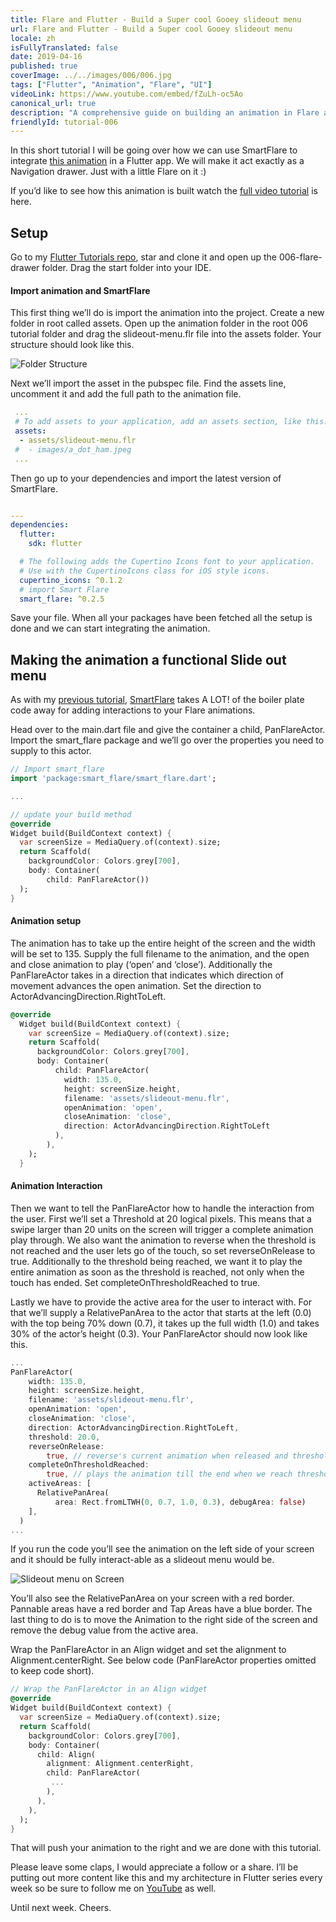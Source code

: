 ```yaml
---
title: Flare and Flutter - Build a Super cool Gooey slideout menu
url: Flare and Flutter - Build a Super cool Gooey slideout menu
locale: zh
isFullyTranslated: false
date: 2019-04-16
published: true
coverImage: ../../images/006/006.jpg
tags: ["Flutter", "Animation", "Flare", "UI"]
videoLink: https://www.youtube.com/embed/fZuLh-oc5Ao
canonical_url: true
description: "A comprehensive guide on building an animation in Flare and adding interactive capabilities to it using Flutter."
friendlyId: tutorial-006
---
```


In this short tutorial I will be going over how we can use SmartFlare to integrate [this animation](https://www.2dimensions.com/a/danemackier/files/flare/slideout-menu/embed) in a Flutter app. We will make it act exactly as a Navigation drawer. Just with a little Flare on it :)

If you’d like to see how this animation is built watch the [full video tutorial](https://youtu.be/fZuLh-oc5Ao) is here.

## Setup

Go to my [Flutter Tutorials repo](https://github.com/FilledStacks/flutter-tutorials), star and clone it and open up the 006-flare-drawer folder. Drag the start folder into your IDE.

#### Import animation and SmartFlare

This first thing we’ll do is import the animation into the project. Create a new folder in root called assets. Open up the animation folder in the root 006 tutorial folder and drag the slideout-menu.flr file into the assets folder. Your structure should look like this.

![Folder Structure](../../images/006/006-folder-structure.jpg)

Next we’ll import the asset in the pubspec file. Find the assets line, uncomment it and add the full path to the animation file.

```yaml
 ...
 # To add assets to your application, add an assets section, like this:
 assets:
  - assets/slideout-menu.flr
 #  - images/a_dot_ham.jpeg
 ...
```

Then go up to your dependencies and import the latest version of SmartFlare.

```yaml

---
dependencies:
  flutter:
    sdk: flutter

  # The following adds the Cupertino Icons font to your application.
  # Use with the CupertinoIcons class for iOS style icons.
  cupertino_icons: ^0.1.2
  # import Smart Flare
  smart_flare: ^0.2.5
```

Save your file. When all your packages have been fetched all the setup is done and we can start integrating the animation.

## Making the animation a functional Slide out menu

As with my [previous tutorial](), [SmartFlare](https://pub.dartlang.org/packages/smart_flare) takes A LOT! of the boiler plate code away for adding interactions to your Flare animations.

Head over to the main.dart file and give the container a child, PanFlareActor. Import the smart_flare package and we’ll go over the properties you need to supply to this actor.

```dart
// Import smart_flare
import 'package:smart_flare/smart_flare.dart';

...

// update your build method
@override
Widget build(BuildContext context) {
  var screenSize = MediaQuery.of(context).size;
  return Scaffold(
    backgroundColor: Colors.grey[700],
    body: Container(
        child: PanFlareActor())
  );
}
```

#### Animation setup

The animation has to take up the entire height of the screen and the width will be set to 135. Supply the full filename to the animation, and the open and close animation to play (‘open’ and ‘close’). Additionally the PanFlareActor takes in a direction that indicates which direction of movement advances the open animation. Set the direction to ActorAdvancingDirection.RightToLeft.

```dart
@override
  Widget build(BuildContext context) {
    var screenSize = MediaQuery.of(context).size;
    return Scaffold(
      backgroundColor: Colors.grey[700],
      body: Container(
          child: PanFlareActor(
            width: 135.0,
            height: screenSize.height,
            filename: 'assets/slideout-menu.flr',
            openAnimation: 'open',
            closeAnimation: 'close',
            direction: ActorAdvancingDirection.RightToLeft
          ),
        ),
    );
  }
```

#### Animation Interaction

Then we want to tell the PanFlareActor how to handle the interaction from the user. First we’ll set a Threshold at 20 logical pixels. This means that a swipe larger than 20 units on the screen will trigger a complete animation play through. We also want the animation to reverse when the threshold is not reached and the user lets go of the touch, so set reverseOnRelease to true. Additionally to the threshold being reached, we want it to play the entire animation as soon as the threshold is reached, not only when the touch has ended. Set completeOnThresholdReached to true.

Lastly we have to provide the active area for the user to interact with. For that we’ll supply a RelativePanArea to the actor that starts at the left (0.0) with the top being 70% down (0.7), it takes up the full width (1.0) and takes 30% of the actor’s height (0.3). Your PanFlareActor should now look like this.

```dart
...
PanFlareActor(
    width: 135.0,
    height: screenSize.height,
    filename: 'assets/slideout-menu.flr',
    openAnimation: 'open',
    closeAnimation: 'close',
    direction: ActorAdvancingDirection.RightToLeft,
    threshold: 20.0,
    reverseOnRelease:
        true, // reverse's current animation when released and threshold not reaced
    completeOnThresholdReached:
        true, // plays the animation till the end when we reach threshold
    activeAreas: [
      RelativePanArea(
          area: Rect.fromLTWH(0, 0.7, 1.0, 0.3), debugArea: false)
    ],
  )
...
```

If you run the code you’ll see the animation on the left side of your screen and it should be fully interact-able as a slideout menu would be.

![Slideout menu on Screen](../../images/006/006-emulator.jpg)

You’ll also see the RelativePanArea on your screen with a red border. Pannable areas have a red border and Tap Areas have a blue border. The last thing to do is to move the Animation to the right side of the screen and remove the debug value from the active area.

Wrap the PanFlareActor in an Align widget and set the alignment to Alignment.centerRight. See below code (PanFlareActor properties omitted to keep code short).

```dart
// Wrap the PanFlareActor in an Align widget
@override
Widget build(BuildContext context) {
  var screenSize = MediaQuery.of(context).size;
  return Scaffold(
    backgroundColor: Colors.grey[700],
    body: Container(
      child: Align(
        alignment: Alignment.centerRight,
        child: PanFlareActor(
         ...
        ),
      ),
    ),
  );
}
```

That will push your animation to the right and we are done with this tutorial.

Please leave some claps, I would appreciate a follow or a share. I’ll be putting out more content like this and my architecture in Flutter series every week so be sure to follow me on [YouTube](https://www.youtube.com/channel/UC2d0BYlqQCdF9lJfydl_02Q?view_as=subscriber) as well.

Until next week. Cheers.
